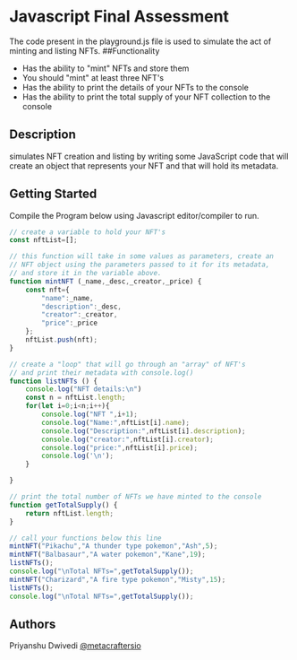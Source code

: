 # Javascript Final Assessment

The code present in the playground.js file is used to simulate the act of minting and listing NFTs.
##Functionality
- Has the ability to "mint" NFTs and store them
- You should "mint" at least three NFT's
- Has the ability to print the details of your NFTs to the console
- Has the ability to print the total supply of your NFT collection to the console

## Description
simulates NFT creation and listing by writing some JavaScript code that will create an object that represents your NFT and that will hold its metadata.
## Getting Started
Compile the Program below using Javascript editor/compiler to run.

```javascript
// create a variable to hold your NFT's
const nftList=[];

// this function will take in some values as parameters, create an
// NFT object using the parameters passed to it for its metadata, 
// and store it in the variable above.
function mintNFT (_name,_desc,_creator,_price) {
    const nft={
        "name":_name,
        "description":_desc,
        "creator":_creator,
        "price":_price
    };
    nftList.push(nft);
}

// create a "loop" that will go through an "array" of NFT's
// and print their metadata with console.log()
function listNFTs () {
    console.log("NFT details:\n")
    const n = nftList.length;
    for(let i=0;i<n;i++){
        console.log("NFT ",i+1);
        console.log("Name:",nftList[i].name);
        console.log("Description:",nftList[i].description);
        console.log("creator:",nftList[i].creator);
        console.log("price:",nftList[i].price);
        console.log('\n');
    }

}

// print the total number of NFTs we have minted to the console
function getTotalSupply() {
    return nftList.length;
}

// call your functions below this line
mintNFT("Pikachu","A thunder type pokemon","Ash",5);
mintNFT("Balbasaur","A water pokemon","Kane",19);
listNFTs();
console.log("\nTotal NFTs=",getTotalSupply());
mintNFT("Charizard","A fire type pokemon","Misty",15);
listNFTs();
console.log("\nTotal NFTs=",getTotalSupply());


```


## Authors

Priyanshu Dwivedi 
[@metacraftersio](https://twitter.com/priDRoger)
